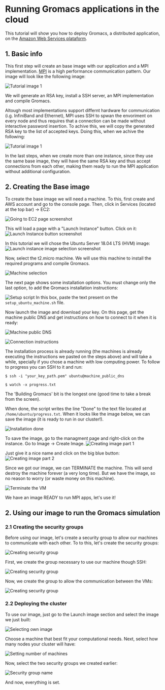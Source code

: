 # Running Gromacs applications in the cloud

This tutorial will show you how to deploy Gromacs, a distributed application, on the [Amazon Web Services plataform](https://aws.amazon.com/).

## 1. Basic info
This first step will create an base image with our application and a MPI implementation. [MPI](https://en.wikipedia.org/wiki/Message_Passing_Interface) is a high performance communication pattern. Our image will look like the following image:

![Tutorial image 1](img/gromacs_stack.jpg)

We will generate an RSA key, install a SSH server, an MPI implementation and compile Gromacs.

Altough most implementations support differnt hardware for communication (i.g. InfiniBand and Ethernet), MPI uses SSH to spwan the envoriment on every node and thus requires that a connection can be made without interactive password insertion. To achive this, we will copy the generated RSA key to the list of accepted keys. Doing this, when we achive the following:

![Tutorial image 1](img/gromacs_stack_copy.png)

In the last steps, when we create more than one instance, since they use the same base image, they will have the same RSA key and thus accept connections from each other, making them ready to run the MPI application without additional configuration.

## 2. Creating the Base image
To create the base image we will need a machine. To this, first create and AWS account and go to the console page. Then, click in Services (located at the top bar) -> EC2:

![Going to EC2 page screenshot](img/ec2_select.png)

This will load a page with a "Launch Instance" button. Click on it:
![Launch Instance button screenshot](img/launch_instance.png)


In this tutorial we will chose the Ubuntu Server 18.04 LTS (HVM) image:
![Launch instance image selection screenshot](img/image_slect.png)

Now, select the t2.micro machine. We will use this machine to install the required programs and compile Gromacs.

![Machine selection](img/t2_micro.png)

The next page shows some installation options. You must change only the last option, to add the Gromacs installation instructions:

![Setup script](img/install_instructions.png)
In this box, paste the text present on the `setup_ubuntu_machine.sh` file.

Now launch the image and download your key. On this page, get the machine public DNS and get instructions on how to connect to it when it is ready:

![Machine public DNS](img/get_public_dns.png)

![Connection instructions](img/connect.png)

The installation process is already running (the machines is already executing the instructions we pasted on the steps above) and will take a while, specially if you chose a machine with low computing power. To follow to progress you can SSH to it and run:
```
$ ssh -i "your_key_path.pem" ubuntu@machine_public_dns

$ watch -x progress.txt
```
The 'Building Gromacs' bit is the longest one (good time to take a break from the screen).

When done, the script writes the line "Done" to the text file located at `/home/ubuntu/progress.txt`. When it looks like the image below, we can save the image (it is ready to run in our cluster!).

![Installation done](img/done.png)

To save the image, go to the managment page and right-click on the instance. Go to Image -> Create Image.
![Creating image part 1](img/create_image.png)

Just give it a nice name and click on the big blue button:
![Creating image part 2](img/create_image2.png)

Since we got our image, we can TERMINATE the machine. This will send destroy the machine forever (a very long time). But we have the image, so no reason to worry (or waste money on this machine).

![Terminate the VM](img/terninate.png)

We have an image READY to run MPI apps, let's use it!

## 2. Using our image to run the Gromacs simulation
### 2.1 Creating the security groups
Before using our image, let's create a security group to allow our machines to communicate with each other. To to this, let's create the security groups:

![Creating security group](img/creating_sg.png)

First, we create the group necessary to use our machine though SSH:

![Creating security group](img/ssh_group.png)

Now, we create the group to allow the communication between the VMs:

![Creating security group](img/creating_sg2.png)

### 2.2 Deploying the cluster
To use our image, just go to the Launch image section and select the image we just built:

![Selecting own image](img/select_own_image.png)

Choose a machine that best fit your computational needs. Next, select how many nodes your cluster will have:

![Setting number of machines](img/number_of_machines.png)

Now, select the two security groups we created earlier:


![Security group name ](img/selecting_2sg.png)

And now, everything is set.